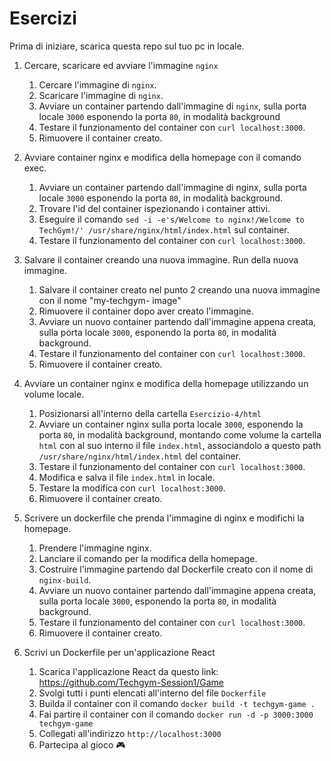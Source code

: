 # Esercizi
Prima di iniziare, scarica questa repo sul tuo pc in locale.

1. Cercare, scaricare ed avviare l'immagine `nginx`
   1. Cercare l'immagine di `nginx`.
   2. Scaricare l'immagine di `nginx`.
   3. Avviare un container partendo dall'immagine di `nginx`, sulla porta locale `3000` esponendo la porta `80`, in modalità background
   4. Testare il funzionamento del container con  `curl localhost:3000`.
   5. Rimuovere il container creato.
 
2. Avviare container nginx e modifica della homepage con il comando exec.
   1. Avviare un container partendo dall'immagine di nginx, sulla porta locale `3000` esponendo la porta `80`, in modalità background.
   2. Trovare l'id del container ispezionando i container attivi.
   3. Eseguire il comando `sed -i -e's/Welcome to nginx!/Welcome to TechGym!/' /usr/share/nginx/html/index.html` sul container.
   4. Testare il funzionamento del container con  `curl localhost:3000`.
  
3. Salvare il container creando una nuova immagine. Run della nuova immagine.
   1. Salvare il container creato nel punto 2 creando una nuova immagine con il nome "my-techgym-  image"
   2. Rimuovere il container dopo aver creato l'immagine.
   3. Avviare un nuovo container partendo dall'immagine appena creata, sulla porta locale `3000`, esponendo la porta `80`, in modalità background.
   4. Testare il funzionamento del container con  `curl localhost:3000`.
   5. Rimuovere il container creato.
  
4. Avviare un container nginx e modifica della homepage utilizzando un volume locale.
   1. Posizionarsi all'interno della cartella `Esercizio-4/html`
   2. Avviare un container nginx sulla porta locale `3000`, esponendo la porta `80`, in modalità background, montando come volume la cartella `html` con al suo interno il file `index.html`, associandolo a questo path `/usr/share/nginx/html/index.html` del container.
   3. Testare il funzionamento del container con  `curl localhost:3000`.
   4. Modifica e salva il file `index.html` in locale.
   5. Testare la modifica con  `curl localhost:3000`.
   6. Rimuovere il container creato.
 
5. Scrivere un dockerfile che prenda l'immagine di nginx e modifichi la homepage. 
   1. Prendere l'immagine nginx.
   2. Lanciare il comando per la modifica della homepage.
   3. Costruire l'immagine partendo dal Dockerfile creato con il nome di `nginx-build`.
   4. Avviare un nuovo container partendo dall'immagine appena creata, sulla porta locale `3000`, esponendo la porta `80`, in modalità background.
   5. Testare il funzionamento del container con  `curl localhost:3000`.
   6. Rimuovere il container creato.

6. Scrivi un Dockerfile per un'applicazione React
   1. Scarica l'applicazione React da questo link: https://github.com/Techgym-Session1/Game
   2. Svolgi tutti i punti elencati all'interno del file `Dockerfile`
   4. Builda il container con il comando `docker build -t techgym-game .`
   5. Fai partire il container con il comando `docker run -d -p 3000:3000 techgym-game`
   6. Collegati all'indirizzo `http://localhost:3000`
   7. Partecipa al gioco 🎮
